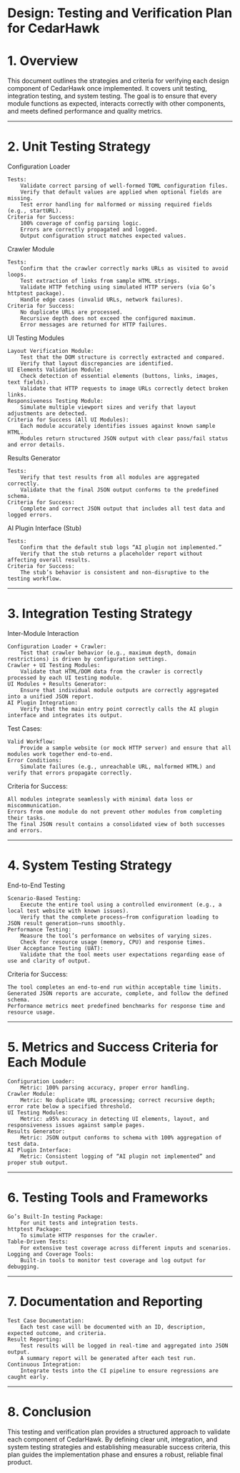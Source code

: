 Design: Testing and Verification Plan for CedarHawk
======================================
# 1. Overview

This document outlines the strategies and criteria for verifying each design component of CedarHawk once implemented. It covers unit testing, integration testing, and system testing. The goal is to ensure that every module functions as expected, interacts correctly with other components, and meets defined performance and quality metrics.

---

# 2. Unit Testing Strategy
Configuration Loader

    Tests:
        Validate correct parsing of well-formed TOML configuration files.
        Verify that default values are applied when optional fields are missing.
        Test error handling for malformed or missing required fields (e.g., startURL).
    Criteria for Success:
        100% coverage of config parsing logic.
        Errors are correctly propagated and logged.
        Output configuration struct matches expected values.

Crawler Module

    Tests:
        Confirm that the crawler correctly marks URLs as visited to avoid loops.
        Test extraction of links from sample HTML strings.
        Validate HTTP fetching using simulated HTTP servers (via Go’s httptest package).
        Handle edge cases (invalid URLs, network failures).
    Criteria for Success:
        No duplicate URLs are processed.
        Recursive depth does not exceed the configured maximum.
        Error messages are returned for HTTP failures.

UI Testing Modules

    Layout Verification Module:
        Test that the DOM structure is correctly extracted and compared.
        Verify that layout discrepancies are identified.
    UI Elements Validation Module:
        Check detection of essential elements (buttons, links, images, text fields).
        Validate that HTTP requests to image URLs correctly detect broken links.
    Responsiveness Testing Module:
        Simulate multiple viewport sizes and verify that layout adjustments are detected.
    Criteria for Success (All UI Modules):
        Each module accurately identifies issues against known sample HTML.
        Modules return structured JSON output with clear pass/fail status and error details.

Results Generator

    Tests:
        Verify that test results from all modules are aggregated correctly.
        Validate that the final JSON output conforms to the predefined schema.
    Criteria for Success:
        Complete and correct JSON output that includes all test data and logged errors.

AI Plugin Interface (Stub)

    Tests:
        Confirm that the default stub logs “AI plugin not implemented.”
        Verify that the stub returns a placeholder report without affecting overall results.
    Criteria for Success:
        The stub’s behavior is consistent and non-disruptive to the testing workflow.

---

# 3. Integration Testing Strategy
Inter-Module Interaction

    Configuration Loader + Crawler:
        Test that crawler behavior (e.g., maximum depth, domain restrictions) is driven by configuration settings.
    Crawler + UI Testing Modules:
        Validate that HTML/DOM data from the crawler is correctly processed by each UI testing module.
    UI Modules + Results Generator:
        Ensure that individual module outputs are correctly aggregated into a unified JSON report.
    AI Plugin Integration:
        Verify that the main entry point correctly calls the AI plugin interface and integrates its output.

Test Cases:

    Valid Workflow:
        Provide a sample website (or mock HTTP server) and ensure that all modules work together end-to-end.
    Error Conditions:
        Simulate failures (e.g., unreachable URL, malformed HTML) and verify that errors propagate correctly.

Criteria for Success:

    All modules integrate seamlessly with minimal data loss or miscommunication.
    Errors from one module do not prevent other modules from completing their tasks.
    The final JSON result contains a consolidated view of both successes and errors.

---

# 4. System Testing Strategy
End-to-End Testing

    Scenario-Based Testing:
        Execute the entire tool using a controlled environment (e.g., a local test website with known issues).
        Verify that the complete process—from configuration loading to JSON result generation—runs smoothly.
    Performance Testing:
        Measure the tool’s performance on websites of varying sizes.
        Check for resource usage (memory, CPU) and response times.
    User Acceptance Testing (UAT):
        Validate that the tool meets user expectations regarding ease of use and clarity of output.

Criteria for Success:

    The tool completes an end-to-end run within acceptable time limits.
    Generated JSON reports are accurate, complete, and follow the defined schema.
    Performance metrics meet predefined benchmarks for response time and resource usage.

---

# 5. Metrics and Success Criteria for Each Module

    Configuration Loader:
        Metric: 100% parsing accuracy, proper error handling.
    Crawler Module:
        Metric: No duplicate URL processing; correct recursive depth; error rate below a specified threshold.
    UI Testing Modules:
        Metric: ≥95% accuracy in detecting UI elements, layout, and responsiveness issues against sample pages.
    Results Generator:
        Metric: JSON output conforms to schema with 100% aggregation of test data.
    AI Plugin Interface:
        Metric: Consistent logging of “AI plugin not implemented” and proper stub output.

---

# 6. Testing Tools and Frameworks

    Go’s Built-In testing Package:
        For unit tests and integration tests.
    httptest Package:
        To simulate HTTP responses for the crawler.
    Table-Driven Tests:
        For extensive test coverage across different inputs and scenarios.
    Logging and Coverage Tools:
        Built-in tools to monitor test coverage and log output for debugging.

---

# 7. Documentation and Reporting

    Test Case Documentation:
        Each test case will be documented with an ID, description, expected outcome, and criteria.
    Result Reporting:
        Test results will be logged in real-time and aggregated into JSON output.
        A summary report will be generated after each test run.
    Continuous Integration:
        Integrate tests into the CI pipeline to ensure regressions are caught early.

---

# 8. Conclusion

This testing and verification plan provides a structured approach to validate each component of CedarHawk. By defining clear unit, integration, and system testing strategies and establishing measurable success criteria, this plan guides the implementation phase and ensures a robust, reliable final product.
